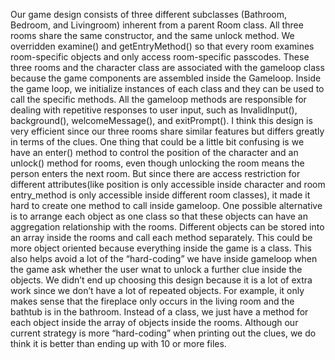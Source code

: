 Our game design consists of three different subclasses (Bathroom, Bedroom, and Livingroom) inherent from a parent Room class. All three rooms share the same constructor, and the same unlock method. We overridden examine() and getEntryMethod() so that every room examines room-specific objects and only access room-specific passcodes. These three rooms and the character class are associated with the gameloop class because the game components are assembled inside the Gameloop. Inside the game loop, we initialize instances of each class and they can be used to call the specific methods. All the gameloop methods are responsible for dealing with repetitive responses to user input, such as InvalidInput(), background(), welcomeMessage(), and exitPrompt(). I think this design is very efficient since our three rooms share similar features but differs greatly in terms of the clues. One thing that could be a little bit confusing is we have an enter() method to control the position of the character and an unlock() method for rooms, even though unlocking the room means the person enters the next room. But since there are access restriction for different attributes(like position is only accessible inside character and room entry_method is only accessible inside different room classes), it made it hard to create one method to call inside gameloop. One possible alternative is to arrange each object as one class so that these objects can have an aggregation relationship with the rooms. Different objects can be stored into an array inside the rooms and call each method separately. This could be more object oriented because everything inside the game is a class. This also helps avoid a lot of the “hard-coding” we have inside gameloop when the game ask whether the user wnat to unlock a further clue inside the objects. We didn’t end up choosing this design because it is a lot of extra work since we don’t have a lot of repeated objects. For example, it only makes sense that the fireplace only occurs in the living room and the bathtub is in the bathroom. Instead of a class, we just have a method for each object inside the array of objects inside the rooms. Although our current strategy is more “hard-coding” when printing out the clues, we do think it is better than ending up with 10 or more files.